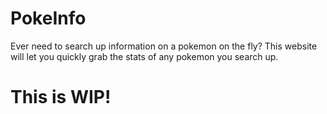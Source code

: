 # PokeInfo
Ever need to search up information on a pokemon on the fly? This website will let you quickly grab the stats of any pokemon you search up.

# This is WIP!
